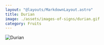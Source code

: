 ```yaml
---
layout: "@layouts/MarkdownLayout.astro"
title: Durian
image: ./assets/images-of-signs/durian.gif
category: Fruits
---
```


![Durian](@signs/durian.gif)
